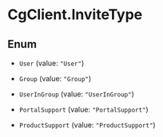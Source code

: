 # CgClient.InviteType

## Enum


* `User` (value: `"User"`)

* `Group` (value: `"Group"`)

* `UserInGroup` (value: `"UserInGroup"`)

* `PortalSupport` (value: `"PortalSupport"`)

* `ProductSupport` (value: `"ProductSupport"`)


